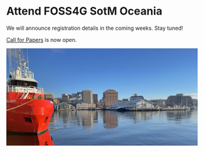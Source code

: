 # Attend FOSS4G SotM Oceania

We will announce registration details in the coming weeks. Stay tuned!

[Call for Papers](/#/call-for-papers) is now open.

![Salamanca at Hobart's waterfront](/imgs/waterfront.jpg)

<!-- Here's all you need to know to attend FOSS4G SotM Oceania 2023 in Auckland.

## Registration types

| Type                  | Details                                                                                                                   | Cost (NZD) |
| --------------------- | ------------------------------------------------------------------------------------------------------------------------- | ---------- |
| Standard              | General registraion.                                                                                                      | $500       |
| Early Bird            | *Extended by popular demand to 14th August 2023*                                                                          | $400       |
| Student               | For secondary and tertiary students at any institution.                                                                   | $230       |
| Community Contributor | For open source, open data or volunteer community contributors otherwise not supported by another organisation to attend. | $230       |

## Optional extras

| Type               | Details                                                                                                                                                                                                         | Cost (NZD)   |
| ------------------ | --------------------------------------------------------------------------------------------------------------------------------------------------------------------------------------------------------------- | ------------ |
| Conference Dinner  | Held at Wynyard Pavilion on the evening of Wednesday 18th. Includes 3 course meal and drink tickets.                                                                                                            | 110          |
| Conference T-Shirt | Limited edition FOSS4G Oceania conference T-Shirt. Available in mens or womens, multiple sizes. Purchase online and then pick them up at the registration desk.                                                                                                                | 35           |
| Good Mojo          | FOSS4G is an community conference run by the OSGeo Oceania. Any additional donations via our Good Mojo fund will go toward supporting community events, travel grant programmes and future conferences. Thanks! | Your Choice! |

<br />
<button target="https://ti.to/osgeo-oceania/foss4g-sotm-oceania-2023">
    Conference Registration
</button>

<br />
<br />
## Workshop Registration

**Each workshop will have capacity for a maximum of 25 participants, so register quick!**

| Type                  | Details                                                                                                                   | Cost (NZD) |
| --------------------- | ------------------------------------------------------------------------------------------------------------------------- | ---------- |
| Morning               | General registration for one Morning workshop on Monday 16th October 2023.                                                | $100       |
| Afternoon             | General registration for one Afternoon workshop on Monday 16th October 2023.                                              | $100       |

<br />
<button target="https://ti.to/osgeo-oceania/foss4g-sotm-oceania-2023-workshops">
    Workshop Registration
</button>

<br />

<!-- page name: Attend
everything needs to be linked to a page
venues need to be included
update with Pretalx link
status: ongoing development
 need to add in links to all - which will change in August when we get the full program
can this have a index for the child pages-->
